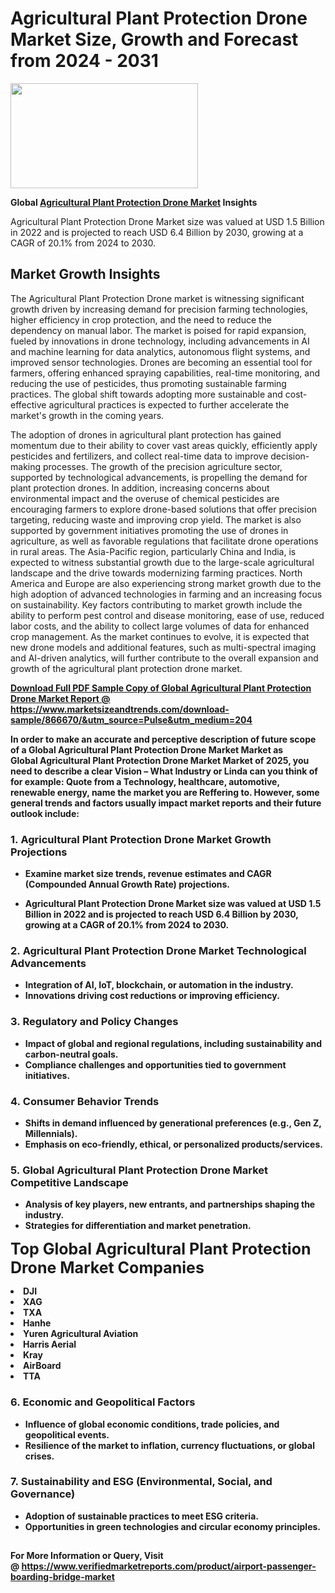 <H1>Agricultural Plant Protection Drone Market Size, Growth and Forecast from 2024 - 2031</H1><img class="aligncenter size-medium wp-image-584254" src="https://thirdeyenews.in/wp-content/uploads/2024/09/Global-Market-Research-300x168.jpeg" alt="" width="300" height="168" /><p><strong>Global&nbsp;<a href="https://www.marketsizeandtrends.com/download-sample/866670/&amp;utm_source=Pulse&amp;utm_medium=204">Agricultural Plant Protection Drone Market</a> Insights</strong></p><p>Agricultural Plant Protection Drone Market size was valued at USD 1.5 Billion in 2022 and is projected to reach USD 6.4 Billion by 2030, growing at a CAGR of 20.1% from 2024 to 2030.</p><p><h2>Market Growth Insights</h2> <p>The Agricultural Plant Protection Drone market is witnessing significant growth driven by increasing demand for precision farming technologies, higher efficiency in crop protection, and the need to reduce the dependency on manual labor. The market is poised for rapid expansion, fueled by innovations in drone technology, including advancements in AI and machine learning for data analytics, autonomous flight systems, and improved sensor technologies. Drones are becoming an essential tool for farmers, offering enhanced spraying capabilities, real-time monitoring, and reducing the use of pesticides, thus promoting sustainable farming practices. The global shift towards adopting more sustainable and cost-effective agricultural practices is expected to further accelerate the market's growth in the coming years.</p> <p><strong><a href="https://example.com/download-sample" target="_blank"></a></strong></p> <p>The adoption of drones in agricultural plant protection has gained momentum due to their ability to cover vast areas quickly, efficiently apply pesticides and fertilizers, and collect real-time data to improve decision-making processes. The growth of the precision agriculture sector, supported by technological advancements, is propelling the demand for plant protection drones. In addition, increasing concerns about environmental impact and the overuse of chemical pesticides are encouraging farmers to explore drone-based solutions that offer precision targeting, reducing waste and improving crop yield. The market is also supported by government initiatives promoting the use of drones in agriculture, as well as favorable regulations that facilitate drone operations in rural areas. The Asia-Pacific region, particularly China and India, is expected to witness substantial growth due to the large-scale agricultural landscape and the drive towards modernizing farming practices. North America and Europe are also experiencing strong market growth due to the high adoption of advanced technologies in farming and an increasing focus on sustainability. Key factors contributing to market growth include the ability to perform pest control and disease monitoring, ease of use, reduced labor costs, and the ability to collect large volumes of data for enhanced crop management. As the market continues to evolve, it is expected that new drone models and additional features, such as multi-spectral imaging and AI-driven analytics, will further contribute to the overall expansion and growth of the agricultural plant protection drone market.</p> <p><strong><a href="https://example.com/get-more" target="_blank"></p><p><span class=""><strong>Download Full PDF Sample Copy of Global Agricultural Plant Protection Drone Market Report</strong> @ <a href="https://www.marketsizeandtrends.com/download-sample/866670/&amp;utm_source=Pulse&amp;utm_medium=204" target="_blank">https://www.marketsizeandtrends.com/download-sample/866670/&amp;utm_source=Pulse&amp;utm_medium=204</a></span></p><p>In order to make an accurate and perceptive description of future scope of a Global&nbsp;Agricultural Plant Protection Drone Market Market as Global&nbsp;Agricultural Plant Protection Drone Market Market of 2025, you need to describe a clear Vision &ndash; What Industry or Linda can you think of for example: Quote from a Technology, healthcare, automotive, renewable energy, name the market you are Reffering to. However, some general trends and factors usually impact market reports and their future outlook include:</p><h3>1.&nbsp;<strong>Agricultural Plant Protection Drone Market Growth Projections</strong></h3><ul><li>Examine market size trends, revenue estimates and CAGR (Compounded Annual Growth Rate) projections.</li><li><p>Agricultural Plant Protection Drone Market size was valued at USD 1.5 Billion in 2022 and is projected to reach USD 6.4 Billion by 2030, growing at a CAGR of 20.1% from 2024 to 2030.</p></li></ul><h3>2.&nbsp;<strong>Agricultural Plant Protection Drone Market Technological Advancements</strong></h3><ul><li>Integration of AI, IoT, blockchain, or automation in the industry.</li><li>Innovations driving cost reductions or improving efficiency.</li></ul><h3>3.&nbsp;<strong>Regulatory and Policy Changes</strong></h3><ul><li>Impact of global and regional regulations, including sustainability and carbon-neutral goals.</li><li>Compliance challenges and opportunities tied to government initiatives.</li></ul><h3>4.&nbsp;<strong>Consumer Behavior Trends</strong></h3><ul><li>Shifts in demand influenced by generational preferences (e.g., Gen Z, Millennials).</li><li>Emphasis on eco-friendly, ethical, or personalized products/services.</li></ul><h3>5.&nbsp;<strong>Global Agricultural Plant Protection Drone Market Competitive Landscape</strong></h3><ul><li>Analysis of key players, new entrants, and partnerships shaping the industry.</li><li>Strategies for differentiation and market penetration.</li></ul><p data-pm-slice="1 1 []"><span style="color: inherit; font-family: inherit; font-size: 25px;">Top Global Agricultural Plant Protection Drone Market Companies</span></p><div class="" data-test-id=""><p><li>DJI</li><li> XAG</li><li> TXA</li><li> Hanhe</li><li> Yuren Agricultural Aviation</li><li> Harris Aerial</li><li> Kray</li><li> AirBoard</li><li> TTA</li></p></div><h3>6.&nbsp;<strong>Economic and Geopolitical Factors</strong></h3><ul><li>Influence of global economic conditions, trade policies, and geopolitical events.</li><li>Resilience of the market to inflation, currency fluctuations, or global crises.</li></ul><h3>7.&nbsp;<strong>Sustainability and ESG (Environmental, Social, and Governance)</strong></h3><ul><li>Adoption of sustainable practices to meet ESG criteria.</li><li>Opportunities in green technologies and circular economy principles.</li></ul><h2><strong style="font-size: 14px;">For More Information or Query, Visit @&nbsp;</strong><a style="background-color: #ffffff; font-size: 14px;" href="https://www.marketsizeandtrends.com/report/agricultural-plant-protection-drone-market/" target="_blank">https://www.verifiedmarketreports.com/product/airport-passenger-boarding-bridge-market</a></h2>
